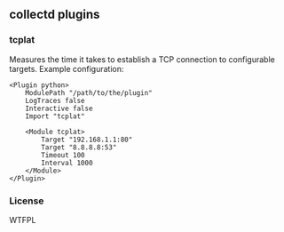 ## collectd plugins

### tcplat
Measures the time it takes to establish a TCP connection to configurable targets.
Example configuration:
```
<Plugin python>
    ModulePath "/path/to/the/plugin"
    LogTraces false
    Interactive false
    Import "tcplat"

    <Module tcplat>
        Target "192.168.1.1:80"
        Target "8.8.8.8:53"
        Timeout 100
        Interval 1000
    </Module>
</Plugin>
```

### License
WTFPL
